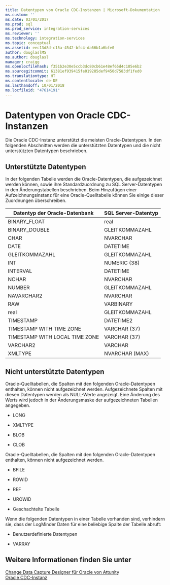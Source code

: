 ```yaml
---
title: Datentypen von Oracle CDC-Instanzen | Microsoft-Dokumentation
ms.custom: ''
ms.date: 03/01/2017
ms.prod: sql
ms.prod_service: integration-services
ms.reviewer: ''
ms.technology: integration-services
ms.topic: conceptual
ms.assetid: eec13d8d-c15a-4542-bfc4-da66b1a6bfe0
author: douglaslMS
ms.author: douglasl
manager: craigg
ms.openlocfilehash: f351b2e30e5ccb3dc80cb61e48ef65d4c185e6b2
ms.sourcegitcommit: 61381ef939415fe019285def9450d7583df1fed0
ms.translationtype: HT
ms.contentlocale: de-DE
ms.lasthandoff: 10/01/2018
ms.locfileid: "47614191"
---
```

# <a name="oracle-cdc-instance-data-types"></a>Datentypen von Oracle CDC-Instanzen
  Die Oracle CDC-Instanz unterstützt die meisten Oracle-Datentypen. In den folgenden Abschnitten werden die unterstützten Datentypen und die nicht unterstützten Datentypen beschrieben.  
  
## <a name="supported-data-types"></a>Unterstützte Datentypen  
 In der folgenden Tabelle werden die Oracle-Datentypen, die aufgezeichnet werden können, sowie ihre Standardzuordnung zu SQL Server-Datentypen in den Änderungstabellen beschrieben. Beim Hinzufügen einer Aufzeichnungsinstanz für eine Oracle-Quelltabelle können Sie einige dieser Zuordnungen überschreiben.  
  
|Datentyp der Oracle-Datenbank|SQL Server-Datentyp|  
|-------------------------------|--------------------------|  
|BINARY_FLOAT|real|  
|BINARY_DOUBLE|GLEITKOMMAZAHL|  
|CHAR|NVARCHAR|  
|DATE|DATETIME|  
|GLEITKOMMAZAHL|GLEITKOMMAZAHL|  
|INT|NUMERIC (38)|  
|INTERVAL|DATETIME|  
|NCHAR|NVARCHAR|  
|NUMBER|GLEITKOMMAZAHL|  
|NAVARCHAR2|NVARCHAR|  
|RAW|VARBINARY|  
|real|GLEITKOMMAZAHL|  
|TIMESTAMP|DATETIME2|  
|TIMESTAMP WITH TIME ZONE|VARCHAR (37)|  
|TIMESTAMP WITH LOCAL TIME ZONE|VARCHAR (37)|  
|VARCHAR2|VARCHAR|  
|XMLTYPE|NVARCHAR (MAX)|  
  
## <a name="non-supported-data-types"></a>Nicht unterstützte Datentypen  
 Oracle-Quelltabellen, die Spalten mit den folgenden Oracle-Datentypen enthalten, können nicht aufgezeichnet werden. Aufgezeichnete Spalten mit diesen Datentypen werden als NULL-Werte angezeigt. Eine Änderung des Werts wird jedoch in der Änderungsmaske der aufgezeichneten Tabellen angegeben.  
  
-   LONG  
  
-   XMLTYPE  
  
-   BLOB  
  
-   CLOB  
  
 Oracle-Quelltabellen, die Spalten mit den folgenden Oracle-Datentypen enthalten, können nicht aufgezeichnet werden.  
  
-   BFILE  
  
-   ROWID  
  
-   REF  
  
-   UROWID  
  
-   Geschachtelte Tabelle  
  
 Wenn die folgenden Datentypen in einer Tabelle vorhanden sind, verhindern sie, dass der LogMinder Daten für eine beliebige Spalte der Tabelle abruft:  
  
-   Benutzerdefinierte Datentypen  
  
-   VARRAY  
  
## <a name="see-also"></a>Weitere Informationen finden Sie unter  
 [Change Data Capture Designer für Oracle von Attunity](../../integration-services/change-data-capture/change-data-capture-designer-for-oracle-by-attunity.md)   
 [Oracle CDC-Instanz](../../integration-services/change-data-capture/the-oracle-cdc-instance.md)  
  
  
